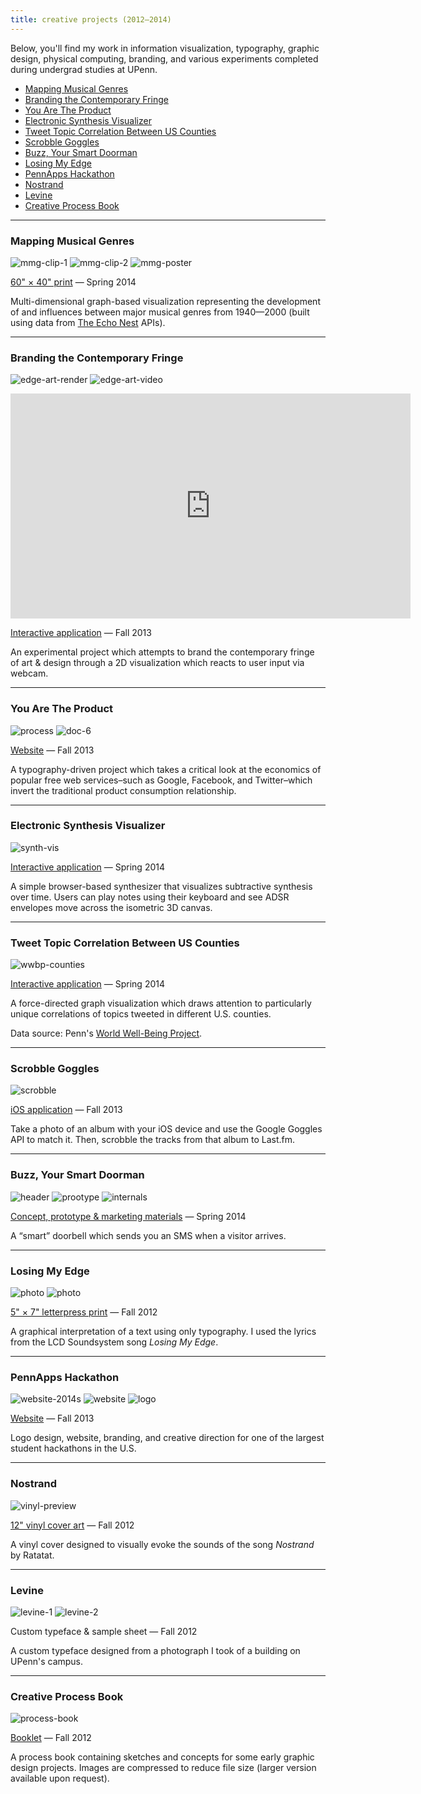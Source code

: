 ```yaml
---
title: creative projects (2012—2014)
---
```


Below, you'll find my work in information visualization, typography, graphic design, physical computing, branding, and various experiments completed during undergrad studies at UPenn.

-   [Mapping Musical Genres](#mapping-musical-genres)
-   [Branding the Contemporary Fringe](#branding-the-contemporary-fringe)
-   [You Are The Product](#you-are-the-product)
-   [Electronic Synthesis Visualizer](#electronic-synthesis-visualizer)
-   [Tweet Topic Correlation Between US Counties](#tweet-correlation)
-   [Scrobble Goggles](#scrobble-goggles)
-   [Buzz, Your Smart Doorman](#buzz)
-   [Losing My Edge](#losing-my-edge)
-   [PennApps Hackathon](#pennapps)
-   [Nostrand](#nostrand)
-   [Levine](#levine)
-   [Creative Process Book](#creative-process-book)

---

<h3 id="mapping-musical-genres">Mapping Musical Genres</h3>

![mmg-clip-1](mapping-music-genres/clip-1.png)
![mmg-clip-2](mapping-music-genres/clip-2.png)
![mmg-poster](mapping-music-genres/poster-photo.jpg)

<a href="./mapping-music-genres/poster.pdf">60" &times; 40" print</a> &mdash; Spring 2014

Multi-dimensional graph-based visualization representing the development of and influences between major musical genres from 1940&mdash;2000 (built using data from [The Echo Nest](http://the.echonest.com/) APIs).

---

<h3 id="branding-the-contemporary-fringe">Branding the Contemporary Fringe</h3>

![edge-art-render](branding-fringe/edge-art-render.png)
![edge-art-video](branding-fringe/edge-art-video.png)

<iframe src="https://player.vimeo.com/video/79072259" width="640" height="360" frameborder="0" webkitallowfullscreen mozallowfullscreen allowfullscreen></iframe>

[Interactive application](http://www.adidahiya.com/design/edge) &mdash; Fall 2013

An experimental project which attempts to brand the contemporary fringe of art & design through a 2D visualization which reacts to user input via webcam.

---

<h3 id="you-are-the-product">You Are The Product</h3>

![process](you-are-the-product/process.jpg)
![doc-6](you-are-the-product/doc-6.jpg)

[Website](http://www.adidahiya.com/design/typog) &mdash; Fall 2013

A typography-driven project which takes a critical look at the economics of popular free web services–such as Google, Facebook, and Twitter–which invert the traditional product consumption relationship.

---

<h3 id="electronic-synthesis-visualizer">Electronic Synthesis Visualizer</h3>

![synth-vis](synthesis/synth-vis.png)

[Interactive application</a> &mdash; Spring 2014](http://www.adidahiya.com/synth-vis)

A simple browser-based synthesizer that visualizes subtractive synthesis over time. Users can play notes using their keyboard and see ADSR envelopes move across the isometric 3D canvas.

---

<h3 id="tweet-correlation">Tweet Topic Correlation Between US Counties</h3>

![wwbp-counties](tweet-correlations/wwbp-counties.png)

[Interactive application](http://www.adidahiya.com/wwbp-counties) &mdash; Spring 2014

A force-directed graph visualization which draws attention to particularly unique correlations of topics tweeted in different U.S. counties.

Data source: Penn's [World Well-Being Project](http://wwbp.org/).

---

<h3 id="scrobble-goggles">Scrobble Goggles</h3>

![scrobble](./scrobble-goggles/preview.png)

[iOS application](https://github.com/adidahiya/scrobble-goggles) &mdash; Fall 2013

Take a photo of an album with your iOS device and use the Google Goggles API to match it. Then, scrobble the tracks from that album to Last.fm.

---

<h3 id="buzz">Buzz, Your Smart Doorman</h3>

![header](buzz/header.png)
![prootype](buzz/prototype.jpg)
![internals](buzz/internals.jpg)

<a href="./buzz/sell-sheet.pdf">Concept, prototype & marketing materials</a> &mdash; Spring 2014

A “smart” doorbell which sends you an SMS when a visitor arrives.

---

<h3 id="losing-my-edge">Losing My Edge</h3>

![photo](losing-my-edge/photo.jpg)
![photo](losing-my-edge/preview.png)

<a href="./losing-my-edge/losing-my-edge.pdf">5" &times; 7" letterpress print</a> &mdash; Fall 2012

A graphical interpretation of a text using only typography. I used the lyrics from the LCD Soundsystem song _Losing My Edge_.

---

<h3 id="pennapps">PennApps Hackathon</h3>

![website-2014s](pennapps/website-2014s.png)
![website](pennapps/website.png)
![logo](pennapps/logo.png)

[Website](http://2014s.pennapps.com/) &mdash; Fall 2013

Logo design, website, branding, and creative direction for one of the largest student hackathons in the U.S.

---

<h3 id="nostrand">Nostrand</h3>

![vinyl-preview](vinyl-sleeve/preview.png)

<a href="./vinyl-sleeve/vinyl-sleeve.pdf">12" vinyl cover art</a> &mdash; Fall 2012

A vinyl cover designed to visually evoke the sounds of the song _Nostrand_ by Ratatat.

---

<h3 id="levine">Levine</h3>

![levine-1](levine-typeface/full-1.png)
![levine-2](levine-typeface/full-2.png)

Custom typeface &amp; sample sheet &mdash; Fall 2012

A custom typeface designed from a photograph I took of a building on UPenn's campus.

---

<h3 id="creative-process-book">Creative Process Book</h3>

![process-book](process-book/preview.png)

<a href="./process-book/process-book.pdf">Booklet</a> &mdash; Fall 2012

A process book containing sketches and concepts for some early graphic design projects. Images are compressed to reduce file size (larger version available upon request).
